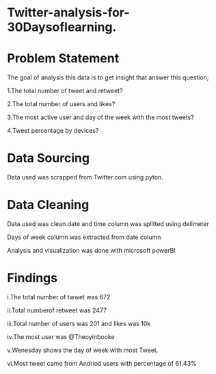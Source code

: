 # Twitter-analysis-for-30Daysoflearning.


# Problem Statement

The goal of analysis this data is to get insight that answer this question;

1.The total number of tweet and retweet?

2.The total number of users and likes?

3.The most active user and day of the week with the most tweets?

4.Tweet percentage by devices?


# Data Sourcing

Data used was scrapped from Twitter.com using pyton.


# Data Cleaning

Data used was clean.date and time column was splitted using delimeter

Days of week column was extracted from date column

Analysis and visualization was done with microsoft powerBI


# Findings

i.The total number of twwet was 672

ii.Total numberof retweet was 2477

iii.Total number of users was 201 and likes was 10k

iv.The most user was @Theoyinbooke

v.Wenesday shows the day of week with most Tweet.

vi.Most tweet came from Andriod users with percentage of 61.43%
